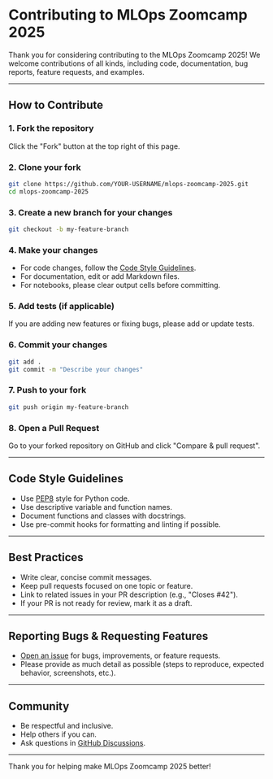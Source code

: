 # Contributing to MLOps Zoomcamp 2025

Thank you for considering contributing to the MLOps Zoomcamp 2025! We welcome contributions of all kinds, including code, documentation, bug reports, feature requests, and examples.

---

## How to Contribute

### 1. **Fork the repository**
Click the "Fork" button at the top right of this page.

### 2. **Clone your fork**
```bash
git clone https://github.com/YOUR-USERNAME/mlops-zoomcamp-2025.git
cd mlops-zoomcamp-2025
```

### 3. **Create a new branch for your changes**
```bash
git checkout -b my-feature-branch
```

### 4. **Make your changes**

- For code changes, follow the [Code Style Guidelines](#code-style-guidelines).
- For documentation, edit or add Markdown files.
- For notebooks, please clear output cells before committing.

### 5. **Add tests (if applicable)**
If you are adding new features or fixing bugs, please add or update tests.

### 6. **Commit your changes**
```bash
git add .
git commit -m "Describe your changes"
```

### 7. **Push to your fork**
```bash
git push origin my-feature-branch
```

### 8. **Open a Pull Request**
Go to your forked repository on GitHub and click "Compare & pull request".

---

## Code Style Guidelines

- Use [PEP8](https://pep8.org/) style for Python code.
- Use descriptive variable and function names.
- Document functions and classes with docstrings.
- Use pre-commit hooks for formatting and linting if possible.

---

## Best Practices

- Write clear, concise commit messages.
- Keep pull requests focused on one topic or feature.
- Link to related issues in your PR description (e.g., "Closes #42").
- If your PR is not ready for review, mark it as a draft.

---

## Reporting Bugs & Requesting Features

- [Open an issue](https://github.com/Shrikant-Ganji/mlops-zoomcamp-2025/issues) for bugs, improvements, or feature requests.
- Please provide as much detail as possible (steps to reproduce, expected behavior, screenshots, etc.).

---

## Community

- Be respectful and inclusive.
- Help others if you can.
- Ask questions in [GitHub Discussions](https://github.com/Shrikant-Ganji/mlops-zoomcamp-2025/discussions).

---

Thank you for helping make MLOps Zoomcamp 2025 better!
